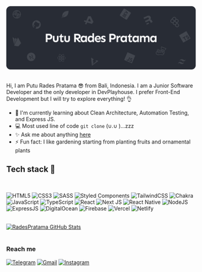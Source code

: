 <div align="center">
  <img src="https://github.com/radespratama/radespratama/blob/main/static/BannerKu.png" />
</div>
<br />

Hi, I am Putu Rades Pratama 😎 from Bali, Indonesia. I am a Junior Software Developer and the only developer in DevPlayhouse. I prefer Front-End Development but I will try to explore everything! 👌

-   🌱 I'm currently learning about Clean Architecture, Automation Testing, and Express JS.
-   💻 Most used line of code `git clone` (∪.∪ )...zzz
-   ✨ Ask me about anything [here](https://github.com/radespratama/radespratama/discussions/1)
-   ⚡ Fun fact: I like gardening starting from planting fruits and ornamental plants

## Tech stack 🚀

<br>
<div align="left">

![HTML5](https://img.shields.io/badge/html5-%23E34F26.svg?style=for-the-badge&logo=html5&logoColor=white)
![CSS3](https://img.shields.io/badge/css3-%231572B6.svg?style=for-the-badge&logo=css3&logoColor=white)
![SASS](https://img.shields.io/badge/SASS-hotpink.svg?style=for-the-badge&logo=SASS&logoColor=white)
![Styled Components](https://img.shields.io/badge/styled--components-DB7093?style=for-the-badge&logo=styled-components&logoColor=white)
![TailwindCSS](https://img.shields.io/badge/tailwindcss-%2338B2AC.svg?style=for-the-badge&logo=tailwind-css&logoColor=white)
![Chakra](https://img.shields.io/badge/chakra-%234ED1C5.svg?style=for-the-badge&logo=chakraui&logoColor=white)
![JavaScript](https://img.shields.io/badge/javascript-%23323330.svg?style=for-the-badge&logo=javascript&logoColor=%23F7DF1E)
![TypeScript](https://img.shields.io/badge/typescript-%23007ACC.svg?style=for-the-badge&logo=typescript&logoColor=white)
![React](https://img.shields.io/badge/react-%2320232a.svg?style=for-the-badge&logo=react&logoColor=%2361DAFB)
![Next JS](https://img.shields.io/badge/Next-black?style=for-the-badge&logo=next.js&logoColor=white)
![React Native](https://img.shields.io/badge/react_native-%2320232a.svg?style=for-the-badge&logo=react&logoColor=%2361DAFB)
![NodeJS](https://img.shields.io/badge/node.js-6DA55F?style=for-the-badge&logo=node.js&logoColor=white)
![ExpressJS](https://img.shields.io/badge/expressjs-%2312848C?&style=for-the-badge&logo=express&logoColor=white)
![DigitalOcean](https://img.shields.io/badge/DigitalOcean-%230167ff.svg?style=for-the-badge&logo=digitalOcean&logoColor=white)
![Firebase](https://img.shields.io/badge/firebase-%23039BE5.svg?style=for-the-badge&logo=firebase)
![Vercel](https://img.shields.io/badge/vercel-%23000000.svg?style=for-the-badge&logo=vercel&logoColor=white)
![Netlify](https://img.shields.io/badge/netlify-%23000000.svg?style=for-the-badge&logo=netlify&logoColor=#00C7B7)

</div>
<br>
<div align="left">
<a href="https://github.com/radespratama/radespratama">
  <img align="center" src="https://github-readme-stats.vercel.app/api?username=radespratama&show_icons=true&line_height=27&count_private=true&include_all_commits=truetitle_color=ffffff&text_color=c9cacc&icon_color=2bbc8a&bg_color=1d1f21" alt="RadesPratama GitHub Stats" />
</a>
</div>

<br />

### Reach me

[![Telegram](https://img.shields.io/badge/radespratama%20-%2326A5E4.svg?&style=for-the-badge&logo=telegram&logoColor=white)](https://t.me/radespratama)
[![Gmail](https://img.shields.io/badge/email%20me-%23EA4335.svg?&style=for-the-badge&logo=gmail&logoColor=white)](mailto:radespratamaa@gmail.com)
[![Instagram](https://img.shields.io/badge/radespratamaa%20-%23F3F6F5.svg?&style=for-the-badge&logo=instagram&logoColor=black)](https://www.instagram.com/radespratamaa)
